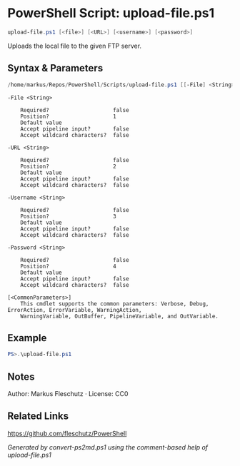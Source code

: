 # PowerShell Script: upload-file.ps1
```powershell
upload-file.ps1 [<file>] [<URL>] [<username>] [<password>]
```

Uploads the local file to the given FTP server.

## Syntax & Parameters
```powershell
/home/markus/Repos/PowerShell/Scripts/upload-file.ps1 [[-File] <String>] [[-URL] <String>] [[-Username] <String>] [[-Password] <String>] [<CommonParameters>]
```

```
-File <String>
    
    Required?                    false
    Position?                    1
    Default value                
    Accept pipeline input?       false
    Accept wildcard characters?  false
```

```
-URL <String>
    
    Required?                    false
    Position?                    2
    Default value                
    Accept pipeline input?       false
    Accept wildcard characters?  false
```

```
-Username <String>
    
    Required?                    false
    Position?                    3
    Default value                
    Accept pipeline input?       false
    Accept wildcard characters?  false
```

```
-Password <String>
    
    Required?                    false
    Position?                    4
    Default value                
    Accept pipeline input?       false
    Accept wildcard characters?  false
```

```
[<CommonParameters>]
    This cmdlet supports the common parameters: Verbose, Debug, ErrorAction, ErrorVariable, WarningAction, 
    WarningVariable, OutBuffer, PipelineVariable, and OutVariable.
```

## Example
```powershell
PS>.\upload-file.ps1
```


## Notes
Author: Markus Fleschutz · License: CC0

## Related Links
https://github.com/fleschutz/PowerShell

*Generated by convert-ps2md.ps1 using the comment-based help of upload-file.ps1*
